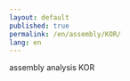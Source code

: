 ```yaml
---
layout: default
published: true
permalink: /en/assembly/KOR/
lang: en
---
```


assembly analysis KOR
